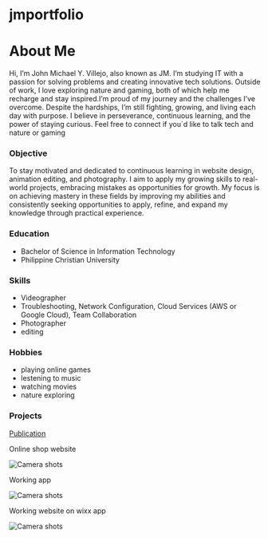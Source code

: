 # jmportfolio

# About Me
Hi, I’m John Michael Y. Villejo, also known as JM. I’m studying IT  with a passion for solving problems and creating innovative tech solutions. Outside of work, I love exploring nature and gaming, both of which help me recharge and stay inspired.I’m proud of my journey and the challenges I’ve overcome. Despite the hardships, I’m still fighting, growing, and living each day with purpose. I believe in perseverance, continuous learning, and the power of staying curious. Feel free to connect if you`d like to talk tech and nature or gaming

### Objective
To stay motivated and dedicated to continuous learning in website design, animation editing, and photography. I aim to apply my growing skills to real-world projects, embracing mistakes as opportunities for growth. My focus is on achieving mastery in these fields by improving my abilities and consistently seeking opportunities to apply, refine, and expand my knowledge through practical experience.
                
### Education
- Bachelor of Science in Information Technology
- Philippine Christian University

### Skills
- Videographer
- Troubleshooting, Network Configuration, Cloud Services (AWS or Google Cloud), Team Collaboration
- Photographer
- editing

### Hobbies
- playing online games
- lestening to music
- watching movies
- nature exploring

### Projects
[Publication](https://jmyvillejo.wixsite.com/jemvv?fbclid=IwZXh0bgNhZW0CMTEAAR3YAxeSzX71sRivVMipeVDeQ5GW6-rXRVv4KOQQReL8A9e0IFoxdAPzrfY_aem_Xp96ouKQAnCjaZH9XRUmyw)

Online shop website

![Camera shots](IMG_1925.jpg)


Working app

![Camera shots](IMG_1923.jpg)


Working website on wixx app

![Camera shots](IMG_1922.jpg)
